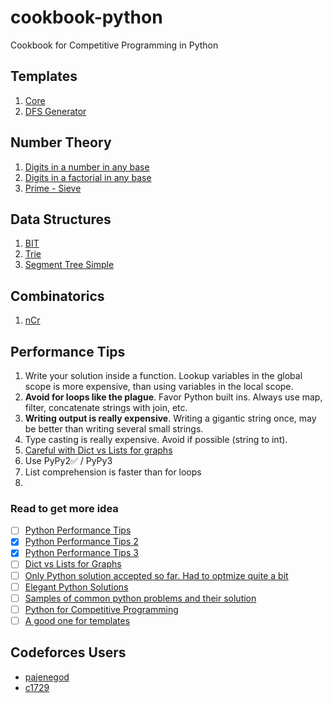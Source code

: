 # cookbook-python
Cookbook for Competitive Programming in Python

## Templates
1. [Core](./template.py)
2. [DFS Generator](./generator-dfs.py)

## Number Theory
1. [Digits in a number in any base](./number-theory/digits_in_a_number.py)
2. [Digits in a factorial in any base](./number-theory/digits_in_factorial_in_any_base.py)
3. [Prime - Sieve](./number-theory/sieve.py)

## Data Structures
1. [BIT](./data-structures/bit.py)
2. [Trie](./data-structures/trie.py)
3. [Segment Tree Simple](./data-structures/seg_tree_simple.py)

## Combinatorics
1. [nCr](./combinatorics/nCr.py)


## Performance Tips
1. Write your solution inside a function. Lookup variables in the global scope is more expensive, than using variables in the local scope.
2. **Avoid for loops like the plague**. Favor Python built ins. Always use map, filter, concatenate strings with join, etc.
3. **Writing output is really expensive**. Writing a gigantic string once, may be better than writing several small strings.
4. Type casting is really expensive. Avoid if possible (string to int).
5. [Careful with Dict vs Lists for graphs](https://codeforces.com/blog/entry/21048)
6. Use PyPy2✅ / PyPy3
7. List comprehension is faster than for loops
8. 

### Read to get more idea
- [ ] [Python Performance Tips](https://wiki.python.org/moin/PythonSpeed/PerformanceTips)  
- [x] [Python Performance Tips 2](https://codeforces.com/blog/entry/21851)  
- [x] [Python Performance Tips 3](https://codeforces.com/blog/entry/63102)  
- [ ] [Dict vs Lists for Graphs](https://codeforces.com/blog/entry/21048)  
- [ ] [Only Python solution accepted so far. Had to optmize quite a bit](https://codeforces.com/blog/entry/21027)
- [ ] [Elegant Python Solutions](https://codeforces.com/blog/entry/60059)  
- [ ] [Samples of common python problems and their solution](https://codeforces.com/blog/entry/48439)
- [ ] [Python for Competitive Programming](https://www.youtube.com/watch?v=ZwAO6qfuJaM&list=PLkCKLm9jrf-QXUBxUaQOqCwI4SNsLBH4Z)  
- [ ] [A good one for templates](https://github.com/cheran-senthil/PyRival)

## Codeforces Users
* [pajenegod](https://codeforces.com/profile/pajenegod)
* [c1729](https://codeforces.com/profile/c1729)
